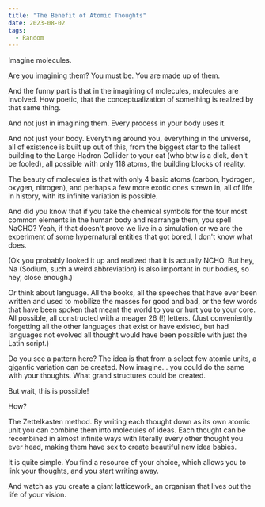 ```yaml
---
title: "The Benefit of Atomic Thoughts"
date: 2023-08-02
tags:
  - Random
---
```


Imagine molecules. 

Are you imagining them? You must be. You are made up of them. 

And the funny part is that in the imagining of molecules, molecules are involved. How poetic, that the conceptualization of something is realzed by that same thing. 

And not just in imagining them. Every process in your body uses it. 

And not just your body. Everything around you, everything in the universe, all of existence is built up out of this, from the biggest star to the tallest building to the Large Hadron Collider to your cat (who btw is a dick, don't be fooled), all possible with only 118 atoms, the building blocks of reality. 

The beauty of molecules is that with only 4 basic atoms (carbon, hydrogen, oxygen, nitrogen), and perhaps a few more exotic ones strewn in, all of life in history, with its infinite variation is possible. 

And did you know that if you take the chemical symbols for the four most common elements in the human body and rearrange them, you spell NaCHO? Yeah, if that doesn't prove we live in a simulation or we are the experiment of some hypernatural entities that got bored, I don't know what does. 

(Ok you probably looked it up and realized that it is actually NCHO. But hey, Na (Sodium, such a weird abbreviation) is also important in our bodies, so hey, close enough.)

Or think about language. All the books, all the speeches that have ever been written and used to mobilize the masses for good and bad, or the few words that have been spoken that meant the world to you or hurt you to your core. All possible, all constructed with a meager 26 (!) letters. (Just conveniently forgetting all the other languages that exist or have existed, but had languages not evolved all thought would have been possible with just the Latin script.) 

Do you see a pattern here? The idea is that from a select few atomic units, a gigantic variation can be created. Now imagine... you could do the same with your thoughts. What grand structures could be created.

But wait, this is possible! 

How? 

The Zettelkasten method. By writing each thought down as its own atomic unit you can combine them into molecules of ideas. Each thought can be recombined in almost infinite ways with literally every other thought you ever head, making them have sex to create beautiful new idea babies. 

It is quite simple. You find a resource of your choice, which allows you to link your thoughts, and you start writing away. 

And watch as you create a giant latticework, an organism that lives out the life of your vision.
